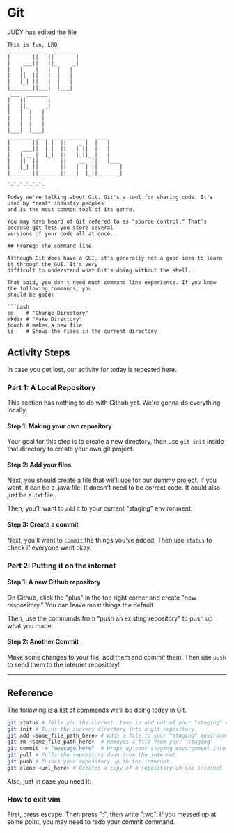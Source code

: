 # Git
JUDY has edited the file 
```
This is fun, LRO
 _______  ___  _______               
|       ||   ||       |              
|    ___||   ||_     _|              
|   | __ |   |  |   |                
|   ||  ||   |  |   |                
|   |_| ||   |  |   |                
|_______||___|  |___|                
 ___  _______                        
|   ||       |                       
|   ||_     _|                       
|   |  |   |                         
|   |  |   |                         
|   |  |   |                         
|___|  |___|                         
 _______  __   __  ______    ___     
|       ||  | |  ||    _ |  |   |    
|    ___||  | |  ||   | ||  |   |    
|   | __ |  |_|  ||   |_||_ |   |    
|   ||  ||       ||    __  ||   |___ 
|   |_| ||       ||   |  | ||       |
|_______||_______||___|  |_||_______|

`~`~`~`~`~`~

Today we're talking about Git. Git's a tool for sharing code. It's used by *real* industry peoples 
and is the most common tool of its genre.

You may have heard of Git refered to as "source control." That's because git lets you store several 
versions of your code all at once. 

## Prereq: The command line

Although Git does have a GUI, it's generally not a good idea to learn it through the GUI. It's very 
difficult to understand what Git's doing without the shell.

That said, you don't need much command line experience. If you know the following commands, you 
should be good:

```bash 
cd    # "Change Directory"
mkdir # "Make Directory"
touch # makes a new file
ls    # Shows the files in the current directory
```

## Activity Steps

In case you get lost, our activity for today is repeated here.

### Part 1: A Local Repository
This section has nothing to do with Github yet. We're gonna do everything locally.

#### Step 1: Making your own repository

Your goal for this step is to create a new directory, then use `git init` inside that directory
to create your own git project. 

#### Step 2: Add your files

Next, you should create a file that we'll use for our dummy project. If you want, it can be a .java file.
It doesn't need to be correct code. It could also just be a .txt file.

Then, you'll want to `add` it to your current "staging" environment.

#### Step 3: Create a commit 

Next, you'll want to `commit` the things you've added. Then use `status` to check if everyone went okay.

### Part 2: Putting it on the internet

#### Step 1: A new Github repository

On Github, click the "plus" in the top right corner and create "new respository." You can leave most things the default.

Then, use the commands from "push an existing repository" to push up what you made.

#### Step 2: Another Commit

Make some changes to your file, add them and commit them. Then use `push` to send them to the internet repository! 

----------

## Reference

The following is a list of commands we'll be doing today in Git.

```bash 
git status # Tells you the current items in and out of your "staging" environment.
git init # Turns the current directory into a git repository
git add <some_file_path_here> # Adds a file to your "staging" environment (your box!)
git rm <some_file_path_here>  # Removes a file from your "staging"
git commit -m "message here"  # Wraps up your staging environment into a "commit"
git pull # Pulls the repository down from the internet
git push # Pushes your repository up to the internet
git clone <url_here> # Creates a copy of a repository on the internet
```

Also, just in case you need it: 

### How to exit vim

First, press escape. Then press ":", then write ":wq". If you messed up at some point, 
you may need to redo your commit command.


